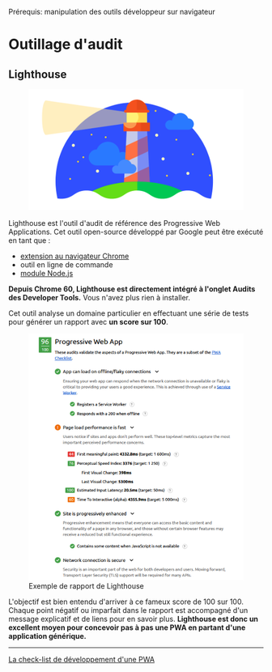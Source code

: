 <span class="requirements">Prérequis: manipulation des outils développeur sur navigateur</span>

Outillage d'audit
====================

## Lighthouse

<figure>
	<img src="static/img/pwa-lighthouse.png" alt="Logo de Lighthouse">
</figure>

Lighthouse est l'outil d'audit de référence des Progressive Web Applications. Cet outil open-source développé par Google peut être exécuté en tant que :
- [extension au navigateur Chrome](https://chrome.google.com/webstore/detail/blipmdconlkpinefehnmjammfjpmpbjk)
- outil en ligne de commande
- [module Node.js](https://www.npmjs.com/package/lighthouse)

**Depuis Chrome 60, Lighthouse est directement intégré à l'onglet Audits des Developer Tools.** Vous n'avez plus rien à installer.

Cet outil analyse un domaine particulier en effectuant une série de tests pour générer un rapport avec **un score sur 100**.

<figure>
	<img src="static/img/lighthouse-report.png" alt="Exemple de rapport de Lighthouse">
	<figcaption>Exemple de rapport de Lighthouse</figcaption>
</figure>

L'objectif est bien entendu d'arriver à ce fameux score de 100 sur 100. Chaque point négatif ou imparfait dans le rapport est accompagné d'un message explicatif et de liens pour en savoir plus. **Lighthouse est donc un excellent moyen pour concevoir pas à pas une PWA en partant d'une application générique.**

---

 [La check-list de développement d'une PWA](#/pages/checklist)
